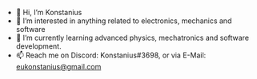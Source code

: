 - 👋 Hi, I’m Konstanius
- 👀 I’m interested in anything related to electronics, mechanics and software
- 🌱 I’m currently learning advanced physics, mechatronics and software development.
- 📫 Reach me on Discord: Konstanius#3698, or via E-Mail: eukonstanius@gmail.com
